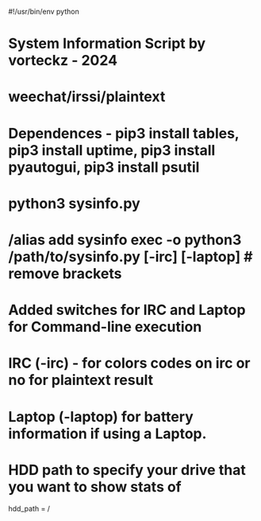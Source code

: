 #!/usr/bin/env python
# System Information Script by vorteckz - 2024
#

# weechat/irssi/plaintext
# Dependences - pip3 install tables, pip3 install uptime, pip3 install pyautogui, pip3 install psutil

# python3 sysinfo.py
# /alias add sysinfo exec -o python3 /path/to/sysinfo.py [-irc] [-laptop] # remove brackets

# Added switches for IRC and Laptop for Command-line execution
# IRC (-irc) - for colors codes on irc or no for plaintext result
# Laptop (-laptop) for battery information if using a Laptop.

# HDD path to specify your drive that you want to show stats of
hdd_path = /
